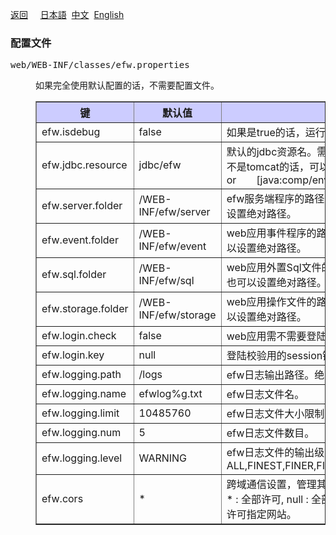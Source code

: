 <a href="../file_list.md">返回</a>
&nbsp;&nbsp;&nbsp;&nbsp;<a href="../../日本語/file_list/efw.properties.md">日本語</a>
&nbsp;<a href="../../中文/file_list/efw.properties.md">中文</a>
&nbsp;<a href="../../English/file_list/efw.properties.md">English</a>
<H3><A NAME="efw.properties">配置文件</A></H3>
<pre>
web/WEB-INF/classes/efw.properties
</pre>
<DL>
<DD>
如果完全使用默认配置的话，不需要配置文件。
<table BORDER="1"  CELLPADDING="3" CELLSPACING="0" SUMMARY="">
<tr BGCOLOR="#CCCCFF" CLASS="TableHeadingColor">
	<th style="width:200px">键</th>
	<th style="width:200px">默认值</th>
	<th style="width:650px">说明</th>
</tr>
<tr>
	<td>efw.isdebug</td>
	<td>false</td>
	<td>如果是true的话，运行时修改的程序会被加载入内存。</td>
</tr>
<tr>
	<td>efw.jdbc.resource</td>
	<td>jdbc/efw</td>
	<td>默认的jdbc资源名。需要在context.xml里定义。如果应用服务器不是tomcat的话，可以直接写jndi名。例：　　java:xxx/yyy/zzz　　or　　[java:comp/env/]jdbc/efw</td>
</tr>
<tr>
	<td>efw.server.folder</td>
	<td>/WEB-INF/efw/server</td>
	<td>efw服务端程序的路径。可以设置web应用下的相对路径，也可以设置绝对路径。</td>
</tr>
<tr>
	<td>efw.event.folder</td>
	<td>/WEB-INF/efw/event</td>
	<td>web应用事件程序的路径。可以设置web应用下的相对路径，也可以设置绝对路径。</td>
</tr>
<tr>
	<td>efw.sql.folder</td>
	<td>/WEB-INF/efw/sql</td>
	<td>web应用外置Sql文件的路径。可以设置web应用下的相对路径，也可以设置绝对路径。</td>
</tr>
<tr>
	<td>efw.storage.folder</td>
	<td>/WEB-INF/efw/storage</td>
	<td>web应用操作文件的路径。可以设置web应用下的相对路径，也可以设置绝对路径。</td>
</tr>
<tr>
	<td>efw.login.check</td>
	<td>false</td>
	<td>web应用需不需要登陆校验的控制标识。</td>
</tr>
<tr>
	<td>efw.login.key</td>
	<td>null</td>
	<td>登陆校验用的session键。</td>
</tr>
<tr>
	<td>efw.logging.path</td>
	<td>/logs</td>
	<td>efw日志输出路径。绝对路径。</td>
</tr>
<tr>
	<td>efw.logging.name</td>
	<td>efwlog%g.txt</td>
	<td>efw日志文件名。</td>
</tr>
<tr>
	<td>efw.logging.limit</td>
	<td>10485760</td>
	<td>efw日志文件大小限制。</td>
</tr>
<tr>
	<td>efw.logging.num</td>
	<td>5</td>
	<td>efw日志文件数目。</td>
</tr>
<tr>
	<td>efw.logging.level</td>
	<td>WARNING</td>
	<td>efw日志文件的输出级别。ALL,FINEST,FINER,FINE,CONFIG,INFO,WARNING,SEVERE,OFF</td>
</tr>
<tr>
	<td>efw.cors</td>
	<td>*</td>
	<td>跨域通信设置，管理其他网站是否可以利用本网站的事件。<br>
	* : 全部许可, null : 全部拒绝, http://0.0.0.0:8080,http://9.9.9.9 : 许可指定网站。</td>
</tr>
</table>
</DL></DD>
